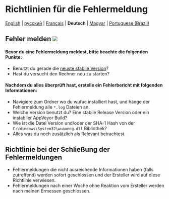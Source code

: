 ﻿# Richtlinien für die Fehlermeldung

[English](CONTRIBUTING.md) | [русский](CONTRIBUTING.ru-RU.md) | [Français](CONTRIBUTING.fr-FR.md) | **Deutsch**  | [Magyar](CONTRIBUTING.hu-HU.md) | [Portuguese (Brazil)](CONTRIBUTING.pt-BR.md)

## Fehler melden [![](https://isitmaintained.com/badge/resolution/zeffy/wufuc.svg)](https://isitmaintained.com/project/zeffy/wufuc)

#### Bevor du eine Fehlermeldung meldest, bitte beachte die folgenden Punkte:

- Benutzt du gerade die [neuste stabile Version](../../releases/latest)?
- Hast du versucht den Rechner neu zu starten?

#### Nachdem du alles überprüft hast, erstelle ein Fehlerbericht mit folgenden Informationen:

- Navigiere zum Ordner wo du wufuc installiert hast, und hänge der Fehlermeldung alle `*.log` Dateien an.
- Welche Version benutzt du? Eine stabile Release Version oder ein instabiler AppVeyor Build?
- Wie ist die Datei Version und/oder der SHA-1 Hash von der `C:\Windows\System32\wuaueng.dll` Bibliothek?
- Alles was du noch zusätzlich als Relevant betrachtest.

## Richtlinie bei der Schließung der Fehlermeldungen

- Fehlermeldungen die nicht ausreichende Informationen haben (falls zutreffend) werden sofort geschlossen und der Ersteller wird auf diese Richtlinie verwiesen.
- Fehlermeldungen nach einer Woche ohne Reaktion vom Ersteller werden nach meinen Ermessen geschlossen.

